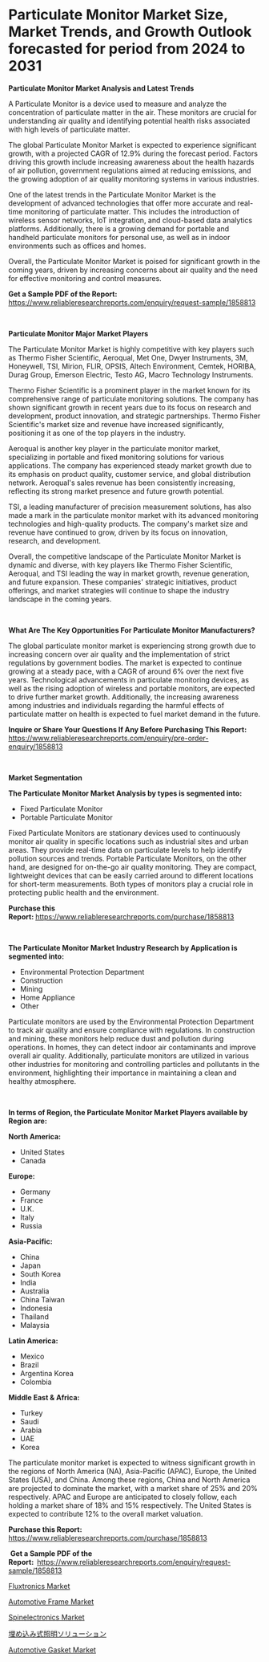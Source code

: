 <p><h1>Particulate Monitor Market Size, Market Trends, and Growth Outlook forecasted for period from 2024 to 2031</h1></p><p><strong>Particulate Monitor Market Analysis and Latest Trends</strong></p>
<p><p>A Particulate Monitor is a device used to measure and analyze the concentration of particulate matter in the air. These monitors are crucial for understanding air quality and identifying potential health risks associated with high levels of particulate matter.</p><p>The global Particulate Monitor Market is expected to experience significant growth, with a projected CAGR of 12.9% during the forecast period. Factors driving this growth include increasing awareness about the health hazards of air pollution, government regulations aimed at reducing emissions, and the growing adoption of air quality monitoring systems in various industries.</p><p>One of the latest trends in the Particulate Monitor Market is the development of advanced technologies that offer more accurate and real-time monitoring of particulate matter. This includes the introduction of wireless sensor networks, IoT integration, and cloud-based data analytics platforms. Additionally, there is a growing demand for portable and handheld particulate monitors for personal use, as well as in indoor environments such as offices and homes.</p><p>Overall, the Particulate Monitor Market is poised for significant growth in the coming years, driven by increasing concerns about air quality and the need for effective monitoring and control measures.</p></p>
<p><strong>Get a Sample PDF of the Report:&nbsp;</strong> <a href="https://www.reliableresearchreports.com/enquiry/request-sample/1858813">https://www.reliableresearchreports.com/enquiry/request-sample/1858813</a></p>
<p>&nbsp;</p>
<p><strong>Particulate Monitor Major Market Players</strong></p>
<p><p>The Particulate Monitor Market is highly competitive with key players such as Thermo Fisher Scientific, Aeroqual, Met One, Dwyer Instruments, 3M, Honeywell, TSI, Mirion, FLIR, OPSIS, Altech Environment, Cemtek, HORIBA, Durag Group, Emerson Electric, Testo AG, Macro Technology Instruments. </p><p>Thermo Fisher Scientific is a prominent player in the market known for its comprehensive range of particulate monitoring solutions. The company has shown significant growth in recent years due to its focus on research and development, product innovation, and strategic partnerships. Thermo Fisher Scientific's market size and revenue have increased significantly, positioning it as one of the top players in the industry.</p><p>Aeroqual is another key player in the particulate monitor market, specializing in portable and fixed monitoring solutions for various applications. The company has experienced steady market growth due to its emphasis on product quality, customer service, and global distribution network. Aeroqual's sales revenue has been consistently increasing, reflecting its strong market presence and future growth potential.</p><p>TSI, a leading manufacturer of precision measurement solutions, has also made a mark in the particulate monitor market with its advanced monitoring technologies and high-quality products. The company's market size and revenue have continued to grow, driven by its focus on innovation, research, and development.</p><p>Overall, the competitive landscape of the Particulate Monitor Market is dynamic and diverse, with key players like Thermo Fisher Scientific, Aeroqual, and TSI leading the way in market growth, revenue generation, and future expansion. These companies' strategic initiatives, product offerings, and market strategies will continue to shape the industry landscape in the coming years.</p></p>
<p>&nbsp;</p>
<p><strong>What Are The Key Opportunities For Particulate Monitor Manufacturers?</strong></p>
<p><p>The global particulate monitor market is experiencing strong growth due to increasing concern over air quality and the implementation of strict regulations by government bodies. The market is expected to continue growing at a steady pace, with a CAGR of around 6% over the next five years. Technological advancements in particulate monitoring devices, as well as the rising adoption of wireless and portable monitors, are expected to drive further market growth. Additionally, the increasing awareness among industries and individuals regarding the harmful effects of particulate matter on health is expected to fuel market demand in the future.</p></p>
<p><strong>Inquire or Share Your Questions If Any Before Purchasing This Report:</strong> <a href="https://www.reliableresearchreports.com/enquiry/pre-order-enquiry/1858813">https://www.reliableresearchreports.com/enquiry/pre-order-enquiry/1858813</a></p>
<p>&nbsp;</p>
<p><strong>Market Segmentation</strong></p>
<p><strong>The Particulate Monitor Market Analysis by types is segmented into:</strong></p>
<p><ul><li>Fixed Particulate Monitor</li><li>Portable Particulate Monitor</li></ul></p>
<p><p>Fixed Particulate Monitors are stationary devices used to continuously monitor air quality in specific locations such as industrial sites and urban areas. They provide real-time data on particulate levels to help identify pollution sources and trends. Portable Particulate Monitors, on the other hand, are designed for on-the-go air quality monitoring. They are compact, lightweight devices that can be easily carried around to different locations for short-term measurements. Both types of monitors play a crucial role in protecting public health and the environment.</p></p>
<p><strong>Purchase this Report:&nbsp;</strong><a href="https://www.reliableresearchreports.com/purchase/1858813">https://www.reliableresearchreports.com/purchase/1858813</a></p>
<p>&nbsp;</p>
<p><strong>The Particulate Monitor Market Industry Research by Application is segmented into:</strong></p>
<p><ul><li>Environmental Protection Department</li><li>Construction</li><li>Mining</li><li>Home Appliance</li><li>Other</li></ul></p>
<p><p>Particulate monitors are used by the Environmental Protection Department to track air quality and ensure compliance with regulations. In construction and mining, these monitors help reduce dust and pollution during operations. In homes, they can detect indoor air contaminants and improve overall air quality. Additionally, particulate monitors are utilized in various other industries for monitoring and controlling particles and pollutants in the environment, highlighting their importance in maintaining a clean and healthy atmosphere.</p></p>
<p>&nbsp;</p>
<p><strong>In terms of Region, the Particulate Monitor Market Players available by Region are:</strong></p>
<p>
    <p> <strong> North America: </strong>
        <ul>
            <li>United States</li>
            <li>Canada</li>
        </ul>
        </p> 
    <p> <strong> Europe: </strong>
        <ul>
            <li>Germany</li>
            <li>France</li>
            <li>U.K.</li>
            <li>Italy</li>
            <li>Russia</li>
        </ul>
        </p> 
    <p> <strong> Asia-Pacific: </strong>
        <ul>
            <li>China</li>
            <li>Japan</li>
            <li>South Korea</li>
            <li>India</li>
            <li>Australia</li>
            <li>China Taiwan</li>
            <li>Indonesia</li>
            <li>Thailand</li>
            <li>Malaysia</li>
        </ul>
        </p> 
    <p> <strong> Latin America: </strong>
        <ul>
            <li>Mexico</li>
            <li>Brazil</li>
            <li>Argentina Korea</li>
            <li>Colombia</li>
        </ul>
        </p> 
    <p> <strong> Middle East & Africa: </strong>
        <ul>
            <li>Turkey</li>
            <li>Saudi</li>
            <li>Arabia</li>
            <li>UAE</li>
            <li>Korea</li>
        </ul>
    </p>
    </p>
<p><p>The particulate monitor market is expected to witness significant growth in the regions of North America (NA), Asia-Pacific (APAC), Europe, the United States (USA), and China. Among these regions, China and North America are projected to dominate the market, with a market share of 25% and 20% respectively. APAC and Europe are anticipated to closely follow, each holding a market share of 18% and 15% respectively. The United States is expected to contribute 12% to the overall market valuation.</p></p>
<p><strong>Purchase this Report: </strong><a href="https://www.reliableresearchreports.com/purchase/1858813">https://www.reliableresearchreports.com/purchase/1858813</a></p>
<p>&nbsp;<strong>Get a Sample PDF of the Report:&nbsp;&nbsp;</strong><a href="https://www.reliableresearchreports.com/enquiry/request-sample/1858813">https://www.reliableresearchreports.com/enquiry/request-sample/1858813</a></p>
<p><strong></strong></p>
<p><p><a href="https://github.com/juancolorado15/Market-Research-Report-List-2/blob/main/fluxtronics-market.md">Fluxtronics Market</a></p><p><a href="https://issuu.com/reportprime-2/docs/automotive-frame-market-size-2030.pptx">Automotive Frame Market</a></p><p><a href="https://github.com/mahnoor2003/Market-Research-Report-List-3/blob/main/spinelectronics-market.md">Spinelectronics Market</a></p><p><a href="https://github.com/ddwcuskozol07187/Market-Research-Report-List-1/blob/main/979796710431.md">埋め込み式照明ソリューション</a></p><p><a href="https://issuu.com/reportprime-2/docs/automotive-gasket-market-size-2030.pptx">Automotive Gasket Market</a></p></p>